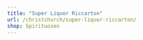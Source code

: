 ```yaml
---
title: "Super Liquor Riccarton"
url: /christchurch/super-liquor-riccarton/
shop: Spirituosen
---
```

